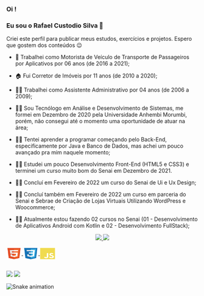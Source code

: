 ### Oi ! 
### Eu sou o Rafael Custodio Silva 👋

Criei este perfil para publicar meus estudos, exercícios e projetos.
Espero que gostem dos conteúdos 😉

- 🚗 Trabalhei como Motorista de Veículo de Transporte de Passageiros por Aplicativos por 06 anos (de 2016 a 2021);

- 🏠 Fui Corretor de Imóveis por 11 anos (de 2010 a 2020);

- 🧑‍💼 Trabalhei como Assistente Administrativo por 04 anos (de 2006 a 2009);

- 👨‍🎓 Sou Tecnólogo em Análise e Desenvolvimento de Sistemas, me formei em Dezembro de 2020 pela Universidade Anhembi Morumbi, porém, não consegui até o momento uma oportunidade de atuar na área;

- 🤷‍♂️ Tentei aprender a programar começando pelo Back-End, especificamente por Java e Banco de Dados, mas achei um pouco avançado pra mim naquele momento;

- 🧑‍🎓 Estudei um pouco Desenvolvimento Front-End (HTML5 e CSS3) e terminei um curso muito bom do Senai em Dezembro de 2021.

- 👨‍🎓 Concluí em Fevereiro de 2022 um curso do Senai de Ui e Ux Design;

- 👨‍🎓 Concluí também em Fevereiro de 2022 um curso em parceria do Senai e Sebrae de Criação de Lojas Virtuais Utilizando WordPress e Woocommerce;

- 👨‍🎓 Atualmente estou fazendo 02 cursos no Senai (01 - Desenvolvimento de Aplicativos Android com Kotlin e 02 - Desenvolvimento FullStack); 


<div align="center">
  <a href="https://github.com/Rafael-Custodio">
  <img height="180em" src="https://github-readme-stats.vercel.app/api?username=Rafael-Custodio&show_icons=true&theme=dracula&include_all_commits=true&count_private=true"/>
  <img height="180em" src="https://github-readme-stats.vercel.app/api/top-langs/?username=Rafael-Custodio&layout=compact&langs_count=7&theme=dracula"/>
</div>
<div style="display: inline_block"><br>
  <img align="center" alt="Rafa-HTML" height="30" width="40" src="https://raw.githubusercontent.com/devicons/devicon/master/icons/html5/html5-original.svg">
  <img align="center" alt="Rafa-CSS" height="30" width="40" src="https://raw.githubusercontent.com/devicons/devicon/master/icons/css3/css3-original.svg">
  <img align="center" alt="Rafa-Js" height="30" width="40" src="https://raw.githubusercontent.com/devicons/devicon/master/icons/javascript/javascript-plain.svg">
</div>
  
  ##

<div>
  <a href="https://www.instagram.com/silvarafaelcustodio/" target="_blank"><img src="https://img.shields.io/badge/-Instagram-%23E4405F?style=for-the-badge&logo=instagram&logoColor=white" target="_blank"></a>
  <a href = "mailto:rafaelcustodio@msn.com"><img src="https://img.shields.io/badge/Microsoft_Outlook-0078D4?style=for-the-badge&logo=microsoft-outlook&logoColor=white" target="_blank"></a>
   
  </div>
  
  ![Snake animation](https://github.com/rafael-custodio/rafael-custodio/blob/output/github-contribution-grid-snake.svg)
